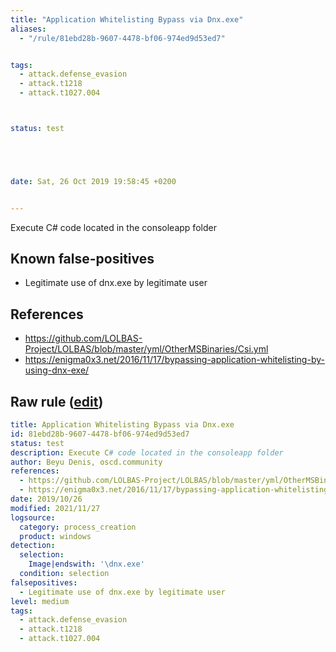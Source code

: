 ```yaml
---
title: "Application Whitelisting Bypass via Dnx.exe"
aliases:
  - "/rule/81ebd28b-9607-4478-bf06-974ed9d53ed7"


tags:
  - attack.defense_evasion
  - attack.t1218
  - attack.t1027.004



status: test





date: Sat, 26 Oct 2019 19:58:45 +0200


---
```


Execute C# code located in the consoleapp folder

<!--more-->


## Known false-positives

* Legitimate use of dnx.exe by legitimate user



## References

* https://github.com/LOLBAS-Project/LOLBAS/blob/master/yml/OtherMSBinaries/Csi.yml
* https://enigma0x3.net/2016/11/17/bypassing-application-whitelisting-by-using-dnx-exe/


## Raw rule ([edit](https://github.com/SigmaHQ/sigma/edit/master/rules/windows/process_creation/proc_creation_win_susp_dnx.yml))
```yaml
title: Application Whitelisting Bypass via Dnx.exe
id: 81ebd28b-9607-4478-bf06-974ed9d53ed7
status: test
description: Execute C# code located in the consoleapp folder
author: Beyu Denis, oscd.community
references:
  - https://github.com/LOLBAS-Project/LOLBAS/blob/master/yml/OtherMSBinaries/Csi.yml
  - https://enigma0x3.net/2016/11/17/bypassing-application-whitelisting-by-using-dnx-exe/
date: 2019/10/26
modified: 2021/11/27
logsource:
  category: process_creation
  product: windows
detection:
  selection:
    Image|endswith: '\dnx.exe'
  condition: selection
falsepositives:
  - Legitimate use of dnx.exe by legitimate user
level: medium
tags:
  - attack.defense_evasion
  - attack.t1218
  - attack.t1027.004

```
